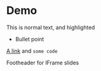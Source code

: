 # Demo

This is normal text, and <span class="hlg"> highlighted </span>

- Bullet point

[A link](https://urbangrammarai.github.com) and `some code`

<span class="pie"> Footheader for IFrame slides </span>


